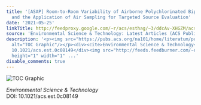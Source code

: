 ```yaml
---
title: '[ASAP] Room-to-Room Variability of Airborne Polychlorinated Biphenyls in Schools
  and the Application of Air Sampling for Targeted Source Evaluation'
date: '2021-05-25'
linkTitle: http://feedproxy.google.com/~r/acs/esthag/~3/ddcAv-XHGZM/acs.est.0c08149
source: 'Environmental Science & Technology: Latest Articles (ACS Publications)'
description: '<p><img src="https://pubs.acs.org/na101/home/literatum/publisher/achs/journals/content/esthag/0/esthag.ahead-of-print/acs.est.0c08149/20210525/images/medium/es0c08149_0006.gif"
  alt="TOC Graphic"/></p><div><cite>Environmental Science & Technology</cite></div><div>DOI:
  10.1021/acs.est.0c08149</div><img src="http://feeds.feedburner.com/~r/acs/esthag/~4/ddcAv-XHGZM"
  height="1" width="1" ...'
disable_comments: true
---
```

<p><img src="https://pubs.acs.org/na101/home/literatum/publisher/achs/journals/content/esthag/0/esthag.ahead-of-print/acs.est.0c08149/20210525/images/medium/es0c08149_0006.gif" alt="TOC Graphic"/></p><div><cite>Environmental Science & Technology</cite></div><div>DOI: 10.1021/acs.est.0c08149</div><img src="http://feeds.feedburner.com/~r/acs/esthag/~4/ddcAv-XHGZM" height="1" width="1" ...